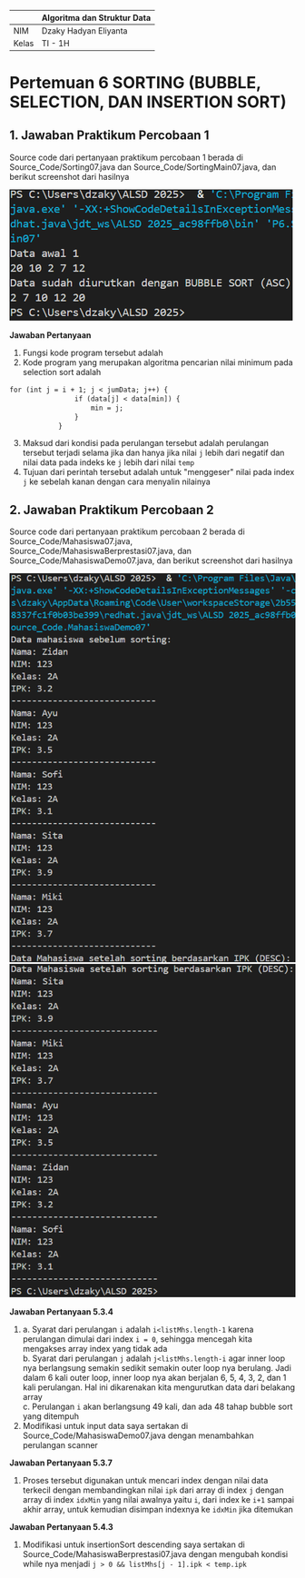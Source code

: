 | | Algoritma dan Struktur Data|
|--|--|
| NIM | Dzaky Hadyan Eliyanta |
| Kelas | TI - 1H |

# Pertemuan 6 SORTING (BUBBLE, SELECTION, DAN INSERTION SORT)

## 1. Jawaban Praktikum Percobaan 1

Source code dari pertanyaan praktikum percobaan 1 berada di Source_Code/Sorting07.java dan Source_Code/SortingMain07.java, dan berikut screenshot dari hasilnya

![Screenshot](Assets/Screenshot%202025-03-20%20110220.png)

**Jawaban Pertanyaan**

1. Fungsi kode program tersebut adalah 
2. Kode program yang merupakan algoritma pencarian nilai minimum pada selection sort adalah
```
for (int j = i + 1; j < jumData; j++) {
                if (data[j] < data[min]) {
                    min = j;
                }
            }
```
3. Maksud dari kondisi pada perulangan tersebut adalah perulangan tersebut terjadi selama jika dan hanya jika nilai `j` lebih dari negatif dan nilai data pada indeks ke `j` lebih dari nilai `temp`
4. Tujuan dari perintah tersebut adalah untuk "menggeser" nilai pada index `j` ke sebelah kanan dengan cara menyalin nilainya

## 2. Jawaban Praktikum Percobaan 2

Source code dari pertanyaan praktikum percobaan 2 berada di Source_Code/Mahasiswa07.java, Source_Code/MahasiswaBerprestasi07.java, dan Source_Code/MahasiswaDemo07.java, dan berikut screenshot dari hasilnya

![Screenshot](Assets/Screenshot%202025-03-20%20113528.png)
![Screenshot](Assets/Screenshot%202025-03-21%20041313.png)

**Jawaban Pertanyaan 5.3.4**

1. a. Syarat dari perulangan `i` adalah `i<listMhs.length-1` karena perulangan dimulai dari index `i = 0`, sehingga mencegah kita mengakses array index yang tidak ada  
b. Syarat dari perulangan `j` adalah `j<listMhs.length-i` agar inner loop nya berlangsung semakin sedikit semakin outer loop nya berulang. Jadi dalam 6 kali outer loop, inner loop nya akan berjalan 6, 5, 4, 3, 2, dan 1 kali perulangan. Hal ini dikarenakan kita mengurutkan data dari belakang array      
c. Perulangan `i` akan berlangsung 49 kali, dan ada 48 tahap bubble sort yang ditempuh
2. Modifikasi untuk input data saya sertakan di Source_Code/MahasiswaDemo07.java dengan menambahkan perulangan scanner

**Jawaban Pertanyaan 5.3.7**

1. Proses tersebut digunakan untuk mencari index dengan nilai data terkecil dengan membandingkan nilai `ipk` dari array di index `j` dengan array di index `idxMin` yang nilai awalnya yaitu `i`, dari index ke `i+1` sampai akhir array, untuk kemudian disimpan indexnya ke `idxMin` jika ditemukan

**Jawaban Pertanyaan 5.4.3**

1. Modifikasi untuk insertionSort descending saya sertakan di Source_Code/MahasiswaBerprestasi07.java dengan mengubah kondisi while nya menjadi `j > 0 && listMhs[j - 1].ipk < temp.ipk`